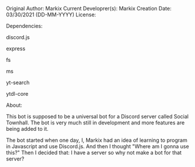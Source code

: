 Original Author: Markix
Current Developrer(s): Markix
Creation Date: 03/30/2021 (DD-MM-YYYY)
License:

Dependencies:

discord.js

express

fs

ms

yt-search

ytdl-core


About:

This bot is supposed to be a universal bot for a Discord server called Social Townhall.
The bot is very much still in development and more features are being added to it.

The bot started when one day, I, Markix had an idea of learning to program in Javascript and use Discord.js.
And then I thought "Where am I gonna use this?" Then I decided that: I have a server so why not make a bot for that server?